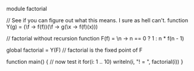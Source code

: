 ﻿module factorial

// See if you can figure out what this means.  I sure as hell can't.
function Y(g) = (\f -> f(f))(\f -> g(\x -> f(f)(x)))

// factorial without recursion
function F(f) = \n -> n == 0 ? 1 : n * f(n - 1)

global factorial = Y(F) // factorial is the fixed point of F

function main()
{
	// now test it
	for(i: 1 .. 10)
		writeln(i, "! = ", factorial(i))
}